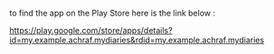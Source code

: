 to find the app on the Play Store here is the link below :

https://play.google.com/store/apps/details?id=my.example.achraf.mydiaries&rdid=my.example.achraf.mydiaries
